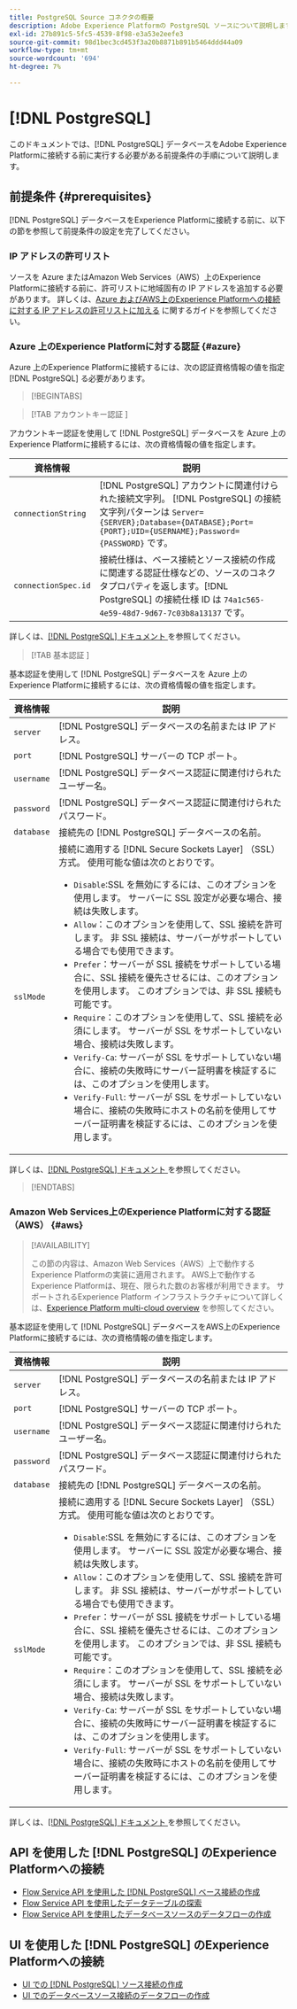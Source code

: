 ```yaml
---
title: PostgreSQL Source コネクタの概要
description: Adobe Experience Platformの PostgreSQL ソースについて説明します。
exl-id: 27b891c5-5fc5-4539-8f98-e3a53e2eefe3
source-git-commit: 98d1bec3cd453f3a20b8871b891b5464ddd44a09
workflow-type: tm+mt
source-wordcount: '694'
ht-degree: 7%

---
```


# [!DNL PostgreSQL]

このドキュメントでは、[!DNL PostgreSQL] データベースをAdobe Experience Platformに接続する前に実行する必要がある前提条件の手順について説明します。

## 前提条件 {#prerequisites}

[!DNL PostgreSQL] データベースをExperience Platformに接続する前に、以下の節を参照して前提条件の設定を完了してください。

### IP アドレスの許可リスト

ソースを Azure またはAmazon Web Services（AWS）上のExperience Platformに接続する前に、許可リストに地域固有の IP アドレスを追加する必要があります。 詳しくは、[Azure およびAWS上のExperience Platformへの接続に対する IP アドレスの許可リストに加える](../../ip-address-allow-list.md) に関するガイドを参照してください。

### Azure 上のExperience Platformに対する認証 {#azure}

Azure 上のExperience Platformに接続するには、次の認証資格情報の値を指定 [!DNL PostgreSQL] る必要があります。

>[!BEGINTABS]

>[!TAB  アカウントキー認証 ]

アカウントキー認証を使用して [!DNL PostgreSQL] データベースを Azure 上のExperience Platformに接続するには、次の資格情報の値を指定します。

| 資格情報 | 説明 |
| --- | --- |
| `connectionString` | [!DNL PostgreSQL] アカウントに関連付けられた接続文字列。 [!DNL PostgreSQL] の接続文字列パターンは `Server={SERVER};Database={DATABASE};Port={PORT};UID={USERNAME};Password={PASSWORD}` です。 |
| `connectionSpec.id` | 接続仕様は、ベース接続とソース接続の作成に関連する認証仕様などの、ソースのコネクタプロパティを返します。[!DNL PostgreSQL] の接続仕様 ID は `74a1c565-4e59-48d7-9d67-7c03b8a13137` です。 |

詳しくは、[[!DNL PostgreSQL]  ドキュメント ](https://www.postgresql.org/docs/current/) を参照してください。

>[!TAB  基本認証 ]

基本認証を使用して [!DNL PostgreSQL] データベースを Azure 上のExperience Platformに接続するには、次の資格情報の値を指定します。

| 資格情報 | 説明 |
| --- | --- |
| `server` | [!DNL PostgreSQL] データベースの名前または IP アドレス。 |
| `port` | [!DNL PostgreSQL] サーバーの TCP ポート。 |
| `username` | [!DNL PostgreSQL] データベース認証に関連付けられたユーザー名。 |
| `password` | [!DNL PostgreSQL] データベース認証に関連付けられたパスワード。 |
| `database` | 接続先の [!DNL PostgreSQL] データベースの名前。 |
| `sslMode` | 接続に適用する [!DNL Secure Sockets Layer] （SSL）方式。 使用可能な値は次のとおりです。 <ul><li>`Disable`:SSL を無効にするには、このオプションを使用します。 サーバーに SSL 設定が必要な場合、接続は失敗します。</li><li>`Allow`：このオプションを使用して、SSL 接続を許可します。 非 SSL 接続は、サーバーがサポートしている場合でも使用できます。</li><li>`Prefer`：サーバーが SSL 接続をサポートしている場合に、SSL 接続を優先させるには、このオプションを使用します。 このオプションでは、非 SSL 接続も可能です。</li><li>`Require`：このオプションを使用して、SSL 接続を必須にします。 サーバーが SSL をサポートしていない場合、接続は失敗します。</li><li>`Verify-Ca`: サーバーが SSL をサポートしていない場合に、接続の失敗時にサーバー証明書を検証するには、このオプションを使用します。</li><li>`Verify-Full`: サーバーが SSL をサポートしていない場合に、接続の失敗時にホストの名前を使用してサーバー証明書を検証するには、このオプションを使用します。</li></ul> |

詳しくは、[[!DNL PostgreSQL]  ドキュメント ](https://www.postgresql.org/docs/current/) を参照してください。

>[!ENDTABS]

### Amazon Web Services上のExperience Platformに対する認証（AWS） {#aws}

>[!AVAILABILITY]
>
>この節の内容は、Amazon Web Services（AWS）上で動作するExperience Platformの実装に適用されます。 AWS上で動作するExperience Platformは、現在、限られた数のお客様が利用できます。 サポートされるExperience Platform インフラストラクチャについて詳しくは、[Experience Platform multi-cloud overview](../../../landing/multi-cloud.md) を参照してください。

基本認証を使用して [!DNL PostgreSQL] データベースをAWS上のExperience Platformに接続するには、次の資格情報の値を指定します。

| 資格情報 | 説明 |
| --- | --- |
| `server` | [!DNL PostgreSQL] データベースの名前または IP アドレス。 |
| `port` | [!DNL PostgreSQL] サーバーの TCP ポート。 |
| `username` | [!DNL PostgreSQL] データベース認証に関連付けられたユーザー名。 |
| `password` | [!DNL PostgreSQL] データベース認証に関連付けられたパスワード。 |
| `database` | 接続先の [!DNL PostgreSQL] データベースの名前。 |
| `sslMode` | 接続に適用する [!DNL Secure Sockets Layer] （SSL）方式。 使用可能な値は次のとおりです。 <ul><li>`Disable`:SSL を無効にするには、このオプションを使用します。 サーバーに SSL 設定が必要な場合、接続は失敗します。</li><li>`Allow`：このオプションを使用して、SSL 接続を許可します。 非 SSL 接続は、サーバーがサポートしている場合でも使用できます。</li><li>`Prefer`：サーバーが SSL 接続をサポートしている場合に、SSL 接続を優先させるには、このオプションを使用します。 このオプションでは、非 SSL 接続も可能です。</li><li>`Require`：このオプションを使用して、SSL 接続を必須にします。 サーバーが SSL をサポートしていない場合、接続は失敗します。</li><li>`Verify-Ca`: サーバーが SSL をサポートしていない場合に、接続の失敗時にサーバー証明書を検証するには、このオプションを使用します。</li><li>`Verify-Full`: サーバーが SSL をサポートしていない場合に、接続の失敗時にホストの名前を使用してサーバー証明書を検証するには、このオプションを使用します。</li></ul> |

詳しくは、[[!DNL PostgreSQL]  ドキュメント ](https://www.postgresql.org/docs/current/) を参照してください。

## API を使用した [!DNL PostgreSQL] のExperience Platformへの接続

* [Flow Service API を使用した [!DNL PostgreSQL] ベース接続の作成](../../tutorials/api/create/databases/postgres.md)
* [Flow Service API を使用したデータテーブルの探索](../../tutorials/api/explore/tabular.md)
* [Flow Service API を使用したデータベースソースのデータフローの作成](../../tutorials/api/collect/database-nosql.md)

## UI を使用した [!DNL PostgreSQL] のExperience Platformへの接続

* [UI での  [!DNL PostgreSQL]  ソース接続の作成](../../tutorials/ui/create/databases/postgres.md)
* [UI でのデータベースソース接続のデータフローの作成](../../tutorials/ui/dataflow/databases.md)
